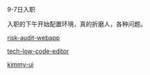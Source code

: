 9-7日入职

入职的下午开始配置环境，真的折磨人，各种问题。

[risk-audit-webapp](小米实习记录/risk-audit-webapp/index)

[tech-low-code-editor](小米实习记录/tech-low-code-editor/index)

[kimmy-ui](小米实习记录/kimmy-ui/index)